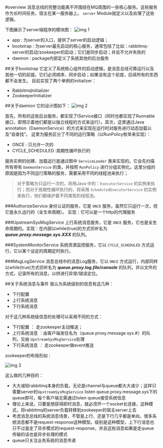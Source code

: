 #overview
消息总线的完整功能离不开围绕在MQ周围的一些核心服务。这些服务作为长时间任务，宿主在某一服务器上。 `server` Module就定义以及处理了这些逻辑。

下图展示了server端程序的模块图：
![img 1][1]

- app : 为server的入口，提供了server的启动逻辑；
- bootstrap : 为server最先启动的核心服务，通常包括了比如：rabbitmq-server的启动/zookeeper的启动；它们是同步启动；并且不允许失败的
- daemon : package内部定义了系统其他的后台服务

##关于bootstrap
它定义了系统核心组件的启动逻辑，是消息总线可靠运行以及其他一切的前提。它们必须顺序、同步启动；如果没有这个前提，后续所有的东西都不会发生。
目前实现了两个单例的initializer：

* RabbitmqInitializer 
* ZookeeperInitializer

##关于daemon
它的设计图如下：
![img 2][2]


首先，所有的这些后台服务，都实现了IService接口（同时也都实现了Runnable接口，即预示着他们都是以独立线程的方式来运行）。其次，这里通过Java annotation（DaemonService）的方式来实现在运行时对服务进行动态加载以及“自查找”。
这里为服务区分了不同的运行策略（以RunPolicy枚举来实现）：

* ONCE : 只允许一次的
* CYCLE_SCHEDULED :周期性循环执行的

服务实例的创建、加载运行是通过图中 `ServiceLoader` 类来实现的。它会先扫描所有带有 `DaemonService` 的类，并按照 `RunPolicy` 进行分组实例化。这里分组的原因是因为不同运行策略的服务，需要采用不同的线程池来执行；

> 对于策略为只运行一次的，将用Java 中的：`ExecutorService` 的实例来执行；而对于周期性循环执行的，将采用 `ScheduledExecutorService` 的实例来执行，他们都维护着不同类型的线程池。

###AuthorizeService
身份认证的服务，它是 `ONCE` 服务，虽然它只运行一次，但它是永久运行的（全生命周期）。
实现：它可以是一个http的代理服务

###UpstreamSysMsgService
上行系统消息服务，它是 `ONCE` 服务，它也是全生命周期的。实现：在内部以while(true)的方式侦听名为 ***queue.proxy.message.sys.XXX*** 的队列。

###SystemMonitorService
系统资源监控服务，它以 `CYCLE_SCHEDULED` 方式运行，它以某个设定的周期定时执行。

###MsgLogService
消息总线中的消息Log服务，它以 `ONCE` 方式运行，内部同样以while(true)方式侦听名为 ***queue.proxy.log.file/console*** 的队列，并以文件的方式，记录所有的消息，以供进行异常/错误定位。

##关于系统消息与事件
我认为系统级别的信息有这几种：
* 下行配置
* 上行系统消息
* 下行系统消息  

对于这几种系统级信息的处理可以采用不同的方式：

* 下行配置 ： 走zookeeper主动推送；
* 上行系统消息 ：由客户端发往名为（queue.proxy.message.sys.#）的队列，交由 `UpstreamSysMsgService`处理
* 下行系统消息 ： 走zookeeper做event推送

zookeeper的布局形如：

![img 3][3]

这么做的几种目的：

- 大大减轻rabbitmq本身的负载，无论是channel与queue都大大减少；这样只需要server的`UpstreamSysMsgService` listen queue.proxy.message.sys下的queue即可，每个客户端无需通过listen queue接受系统信息
- 理论上来说，只要是想获得即时消息，就必须开一个socket长连接，这种模式，将rabbitmq的server负载转移到zookeeper的宿主server上去
- 考虑消息总线的系统消息场景，不管是上行、还是下行几乎都是单向，很多系统消息都不是request-response这种模型。级别是这种模型，上下行消息也只不过是走了异步模式的request-response，并且这些消息如果是走queue传输的话也是异步处理的模式
- queue只关注业务系统的消息传递



[1]:https://raw.githubusercontent.com/yanghua/messagebus/master/screenshots/server/server-module.png
[2]:https://raw.githubusercontent.com/yanghua/messagebus/master/screenshots/server/daemon-service-design.png
[3]:https://raw.githubusercontent.com/yanghua/messagebus/master/screenshots/server/zoo-keeper-sys-message.png